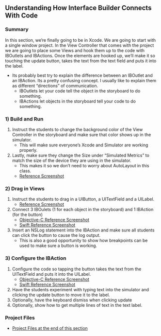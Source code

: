 ## Understanding How Interface Builder Connects With Code
### Summary
In this section, we’re finally going to be in Xcode. We are going to start with a single window project. In the View Controller that comes with the project we are going to place some Views and hook them up to the code with IBOutlets and IBActions. Once the elements are hooked up, we’ll make it so touching the update button, takes the text from the text field and puts it into the label.
* Its probably best try to explain the difference between an IBOutlet and an IBAction. Its a pretty confusing concept. I usually like to explain them as different “directions” of communication.
	* IBOutlets let your code tell the object in the storyboard to do something.
	* IBActions let objects in the storyboard tell your code to do something.

### 1) Build and Run
1. Instruct the students to change the background color of the View Controller in the storyboard and make sure that color shows up in the simulator.
	* This will make sure everyone’s Xcode and Simulator are working properly.
1. Lastly, make sure they change the Size under “Simulated Metrics” to match the size of the device they are using in the simulator.
	* This makes it so we don’t need to worry about AutoLayout in this class.
	* [Reference Screenshot](/ImagesForGuide/interfaceBuilder01.png)


### 2) Drag in Views
1. Instruct the students to drag in a UIButton, a UITextField and a UILabel.
	* [Reference Screenshot](/ImagesForGuide/interfaceBuilder02.png)
1. Connect 3 IBOulets (1 for each object in the storyboard) and 1 IBAction (for the button)
	* [Objective-C Reference Screenshot](/ImagesForGuide/interfaceBuilder03_objc.png)
	* [Swift Reference Screenshot](/ImagesForGuide/interfaceBuilder03_swift.png)
1. Insert an NSLog statement into the IBAction and make sure all students can click the button to cause the log output.
	* This is also a good opportunity to show how breakpoints can be used to make sure a button is working.

### 3) Configure the IBAction
1. Configure the code so tapping the button takes the text from the UITextField and puts it into the UILabel.
	* [Objective-C Reference Screenshot](/ImagesForGuide/interfaceBuilder4_objc.png)
	* [Swift Reference Screenshot](/ImagesForGuide/interfaceBuilder4_swift.png)
1. Have the students experiment with typing text into the simulator and clicking the update button to move it to the label.
1. Optionally, have the keyboard dismiss when clicking update
1. Optionally, show how to get multiple lines of text in the text label.

### Project Files
* [Project Files at the end of this section](http://github.com/mobilebridge/iosbridge-rottentomatoes/releases/tag/v0.2-InterfaceBuilderDone)